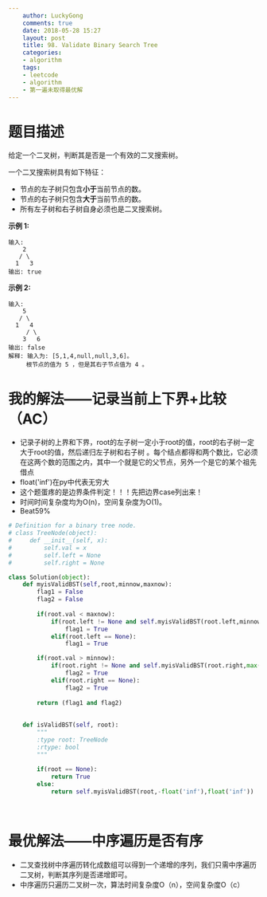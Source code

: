 ```yaml
---
    author: LuckyGong
    comments: true
    date: 2018-05-28 15:27
    layout: post
    title: 98. Validate Binary Search Tree
    categories:
    - algorithm
    tags:
    - leetcode
    - algorithm
    - 第一遍未取得最优解
---
```


# 题目描述

给定一个二叉树，判断其是否是一个有效的二叉搜索树。

一个二叉搜索树具有如下特征：

- 节点的左子树只包含**小于**当前节点的数。
- 节点的右子树只包含**大于**当前节点的数。
- 所有左子树和右子树自身必须也是二叉搜索树。

**示例 1:**

```
输入:
    2
   / \
  1   3
输出: true
```

**示例 2:**

```
输入:
    5
   / \
  1   4
     / \
    3   6
输出: false
解释: 输入为: [5,1,4,null,null,3,6]。
     根节点的值为 5 ，但是其右子节点值为 4 。
```

# 我的解法——记录当前上下界+比较（AC）

- 记录子树的上界和下界，root的左子树一定小于root的值，root的右子树一定大于root的值，然后递归左子树和右子树 。每个结点都得和两个数比，它必须在这两个数的范围之内，其中一个就是它的父节点，另外一个是它的某个祖先借点
- float('inf')在py中代表无穷大
- 这个题蛋疼的是边界条件判定！！！先把边界case列出来！
- 时间时间复杂度均为O(n)，空间复杂度为O(1)。
- Beat59%

```python
# Definition for a binary tree node.
# class TreeNode(object):
#     def __init__(self, x):
#         self.val = x
#         self.left = None
#         self.right = None

class Solution(object):
    def myisValidBST(self,root,minnow,maxnow):
        flag1 = False
        flag2 = False
        
        if(root.val < maxnow):
            if(root.left != None and self.myisValidBST(root.left,minnow,min(maxnow,root.val))):  # 注意缩小边界区间
                flag1 = True
            elif(root.left == None):
                flag1 = True

        if(root.val > minnow):
            if(root.right != None and self.myisValidBST(root.right,max(minnow,root.val),maxnow)):
                flag2 = True
            elif(root.right == None):
                flag2 = True
            
        return (flag1 and flag2)
    
    
    def isValidBST(self, root):
        """
        :type root: TreeNode
        :rtype: bool
        """
        
        if(root == None):
            return True
        else:
            return self.myisValidBST(root,-float('inf'),float('inf'))
        
        
```

# 最优解法——中序遍历是否有序

- 二叉查找树中序遍历转化成数组可以得到一个递增的序列，我们只需中序遍历二叉树，判断其序列是否递增即可。 
- 中序遍历只遍历二叉树一次，算法时间复杂度O（n），空间复杂度O（c）